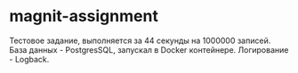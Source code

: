# magnit-assignment
Тестовое задание, выполняется за 44 секунды на 1000000 записей.
База данных - PostgresSQL, запускал в Docker контейнере.
Логирование - Logback.
